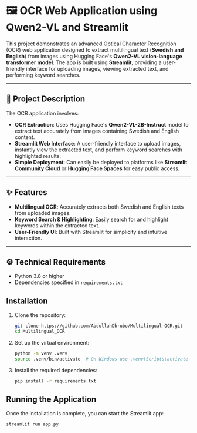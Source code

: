 # 🖼️ OCR Web Application using Qwen2-VL and Streamlit

This project demonstrates an advanced Optical Character Recognition (OCR) web application designed to extract multilingual text (**Swedish and English**) from images using Hugging Face's **Qwen2-VL vision-language transformer model**. The app is built using **Streamlit**, providing a user-friendly interface for uploading images, viewing extracted text, and performing keyword searches.

---

## 📌 Project Description

The OCR application involves:

- **OCR Extraction**: Uses Hugging Face's **Qwen2-VL-2B-Instruct** model to extract text accurately from images containing Swedish and English content.
- **Streamlit Web Interface**: A user-friendly interface to upload images, instantly view the extracted text, and perform keyword searches with highlighted results.
- **Simple Deployment**: Can easily be deployed to platforms like **Streamlit Community Cloud** or **Hugging Face Spaces** for easy public access.

---

## ✨ Features

- **Multilingual OCR**: Accurately extracts both Swedish and English texts from uploaded images.
- **Keyword Search & Highlighting**: Easily search for and highlight keywords within the extracted text.
- **User-Friendly UI**: Built with Streamlit for simplicity and intuitive interaction.

---

## ⚙️ Technical Requirements

- Python 3.8 or higher
- Dependencies specified in `requirements.txt`

## Installation

1. Clone the repository:

    ```bash
    git clone https://github.com/AbdullahDhrubo/Multilingual-OCR.git
    cd Multilingual_OCR
    ```

2. Set up the virtual environment:

    ```bash
    python -m venv .venv
    source .venv/bin/activate  # On Windows use .venv\Scripts\activate
    ```

3. Install the required dependencies:

    ```bash
    pip install -r requirements.txt
    ```

## Running the Application

Once the installation is complete, you can start the Streamlit app:

```bash
streamlit run app.py
```
